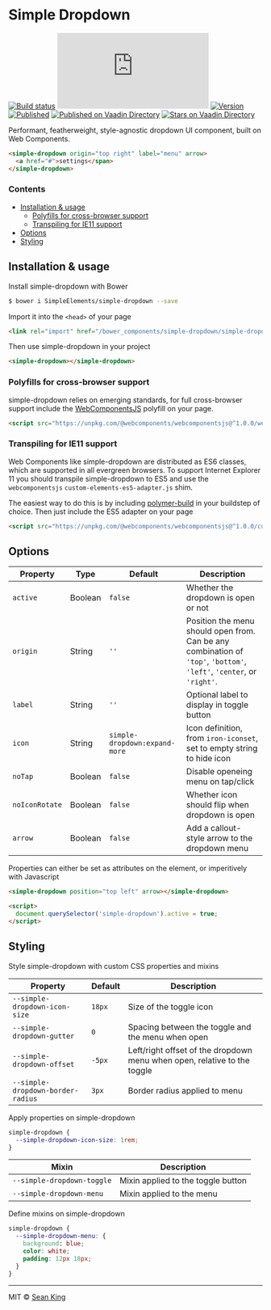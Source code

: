 # Simple Dropdown
[![Build status][travis-badge]][travis-url] ![Size][size-badge] [![Version][tag-badge]][releases-url] [![Published][webcomponents-badge]][webcomponents-url]
[![Published on Vaadin  Directory](https://img.shields.io/badge/Vaadin%20Directory-published-00b4f0.svg)](https://vaadin.com/directory/component/SimpleElementssimple-dropdown)
[![Stars on Vaadin Directory](https://img.shields.io/vaadin-directory/star/SimpleElementssimple-dropdown.svg)](https://vaadin.com/directory/component/SimpleElementssimple-dropdown)

Performant, featherweight, style-agnostic dropdown UI component, built on Web Components.

<!---
```
<custom-element-demo>
  <template>
    <script src="../webcomponentsjs/webcomponents-lite.js"></script>
    <link rel="import" href="simple-dropdown.html">
    <style>
      body {
        font-family: sans-serif;
        color: #303c46;
      }
      
      simple-dropdown {
        margin-bottom: 50px;
      }

      simple-dropdown a {
        text-decoration: none;
        color: inherit;
        font-size: 0.85em;
        display: inline-block;
        text-decoration: none;
        padding: 0.5em 1em;
      }
    </style>
    <next-code-block></next-code-block>
  </template>
</custom-element-demo>
```
-->
```html
<simple-dropdown origin="top right" label="menu" arrow>
  <a href="#">settings</span>
</simple-dropdown>
```

### Contents

- [Installation & usage](#installation--usage)
  - [Polyfills for cross-browser support](#polyfills-for-cross-browser-support)
  - [Transpiling for IE11 support](#transpiling-for-ie11-support)
- [Options](#options)
- [Styling](#styling)


## Installation & usage

Install simple-dropdown with Bower

```sh
$ bower i SimpleElements/simple-dropdown --save
```

Import it into the `<head>` of your page

```html
<link rel="import" href="/bower_components/simple-dropdown/simple-dropdown.html">
```

Then use simple-dropdown in your project

```html
<simple-dropdown></simple-dropdown>
```

### Polyfills for cross-browser support

simple-dropdown relies on emerging standards, for full cross-browser support include the [WebComponentsJS](https://github.com/webcomponents/webcomponentsjs) polyfill on your page.

```html
<script src="https://unpkg.com/@webcomponents/webcomponentsjs@^1.0.0/webcomponents-loader.js"></script>
```

### Transpiling for IE11 support

Web Components like simple-dropdown are distributed as ES6 classes, which are supported in all evergreen browsers. To support Internet Explorer 11 you should transpile simple-dropdown to ES5 and use the `webcomponentsjs` `custom-elements-es5-adapter.js` shim. 

The easiest way to do this is by including [polymer-build][polymer-build] in your buildstep of choice. Then just include the ES5 adapter on your page

```html
<script src="https://unpkg.com/@webcomponents/webcomponentsjs@^1.0.0/custom-elements-es5-adapter.js"></script>
```

## Options

Property       | Type    | Default                       | Description                                                                                                           
-----------    | ------- | -----------------             | ------------                                                                                                          
`active`       | Boolean | `false`                       | Whether the dropdown is open or not                                                                                   
`origin`       | String  | `''`                          | Position the menu should open from. Can be any combination of `'top'`, `'bottom'`, `'left'`, `'center`, or `'right'`. 
`label`        | String  | `''`                          | Optional label to display in toggle button                                                                            
`icon`         | String  | `simple-dropdown:expand-more` | Icon definition, from `iron-iconset`, set to empty string to hide icon                                                
`noTap`        | Boolean | `false`                       | Disable openeing menu on tap/click                                                                                    
`noIconRotate` | Boolean | `false`                       | Whether icon should flip when dropdown is open                                                                        
`arrow`        | Boolean | `false`                       | Add a callout-style arrow to the dropdown menu                                                                        

Properties can either be set as attributes on the element, or imperitively with Javascript
```html
<simple-dropdown position="top left" arrow></simple-dropdown> 

<script>
  document.querySelector('simple-dropdown').active = true;
</script>
```

## Styling
Style simple-dropdown with custom CSS properties and mixins

Property                          | Default   | Description                            
--------------------------------- | --------- | ------------                           
`--simple-dropdown-icon-size`     | `18px`    | Size of the toggle icon           
`--simple-dropdown-gutter`        | `0`       | Spacing between the toggle and the menu when open
`--simple-dropdown-offset`        | `-5px`    | Left/right offset of the dropdown menu when open, relative to the toggle
`--simple-dropdown-border-radius` | `3px`     | Border radius applied to menu


Apply properties on simple-dropdown

```css
simple-dropdown {
  --simple-dropdown-icon-size: 1rem;
}
```


Mixin                      |  Description                            
---------------------------| ------------                           
`--simple-dropdown-toggle` | Mixin applied to the toggle button
`--simple-dropdown-menu`   | Mixin applied to the menu

Define mixins on simple-dropdown

```css
simple-dropdown {
  --simple-dropdown-menu: {
    background: blue;
    color: white;
    padding: 12px 18px;
  }
}
```

***

MIT © [Sean King](https://www.twitter.com/seaneking)

[tag-badge]: https://img.shields.io/github/tag/SimpleElements/simple-dropdown.svg
[releases-url]: https://github.com/SimpleElements/simple-dropdown/releases
[travis-badge]: https://img.shields.io/travis/SimpleElements/simple-dropdown.svg
[travis-url]: https://travis-ci.org/SimpleElements/simple-dropdown
[size-badge]: http://img.badgesize.io/SimpleElements/simple-dropdown/master/simple-dropdown.html?compression=gzip&label=size%20%28unminified%29
[webcomponents-badge]: https://img.shields.io/badge/webcomponents.org-published-blue.svg
[webcomponents-url]: https://www.webcomponents.org/element/SimpleElements/simple-dropdown
[polymer-build]: https://github.com/Polymer/polymer-build
